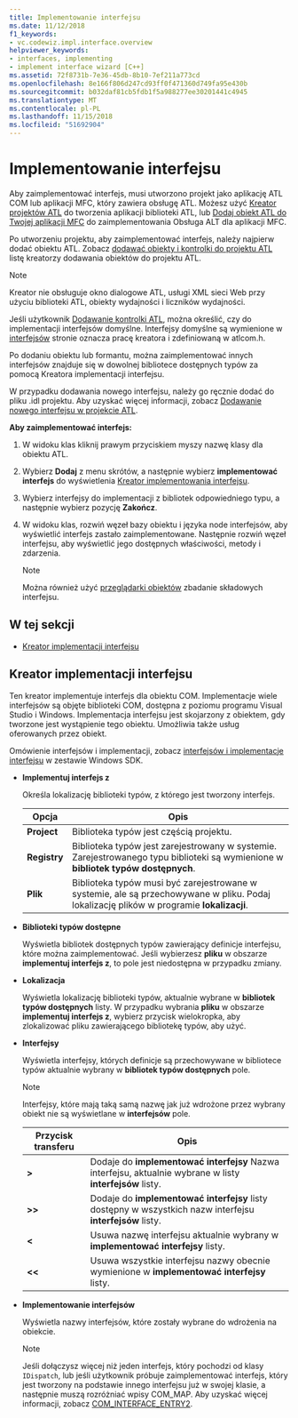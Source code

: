 ```yaml
---
title: Implementowanie interfejsu
ms.date: 11/12/2018
f1_keywords:
- vc.codewiz.impl.interface.overview
helpviewer_keywords:
- interfaces, implementing
- implement interface wizard [C++]
ms.assetid: 72f8731b-7e36-45db-8b10-7ef211a773cd
ms.openlocfilehash: 8e166f806d247cd93ff0f471360d749fa95e430b
ms.sourcegitcommit: b032daf81cb5fdb1f5a988277ee30201441c4945
ms.translationtype: MT
ms.contentlocale: pl-PL
ms.lasthandoff: 11/15/2018
ms.locfileid: "51692904"
---
```

# <a name="implement-an-interface"></a>Implementowanie interfejsu

Aby zaimplementować interfejs, musi utworzono projekt jako aplikację ATL COM lub aplikacji MFC, który zawiera obsługę ATL. Możesz użyć [Kreator projektów ATL](../atl/reference/atl-project-wizard.md) do tworzenia aplikacji biblioteki ATL, lub [Dodaj obiekt ATL do Twojej aplikacji MFC](../mfc/reference/adding-atl-support-to-your-mfc-project.md) do zaimplementowania Obsługa ALT dla aplikacji MFC.

Po utworzeniu projektu, aby zaimplementować interfejs, należy najpierw dodać obiektu ATL. Zobacz [dodawać obiekty i kontrolki do projektu ATL](../atl/reference/adding-objects-and-controls-to-an-atl-project.md) listę kreatorzy dodawania obiektów do projektu ATL.

> [!NOTE]
> Kreator nie obsługuje okno dialogowe ATL, usługi XML sieci Web przy użyciu biblioteki ATL, obiekty wydajności i liczników wydajności.

Jeśli użytkownik [Dodawanie kontrolki ATL](../atl/reference/adding-an-atl-control.md), można określić, czy do implementacji interfejsów domyślne. Interfejsy domyślne są wymienione w [interfejsów](../atl/reference/interfaces-atl-control-wizard.md) stronie oznacza pracę kreatora i zdefiniowaną w atlcom.h.

Po dodaniu obiektu lub formantu, można zaimplementować innych interfejsów znajduje się w dowolnej bibliotece dostępnych typów za pomocą Kreatora implementacji interfejsu.

W przypadku dodawania nowego interfejsu, należy go ręcznie dodać do pliku .idl projektu. Aby uzyskać więcej informacji, zobacz [Dodawanie nowego interfejsu w projekcie ATL](../atl/reference/adding-a-new-interface-in-an-atl-project.md).

**Aby zaimplementować interfejs:**

1. W widoku klas kliknij prawym przyciskiem myszy nazwę klasy dla obiektu ATL.

1. Wybierz **Dodaj** z menu skrótów, a następnie wybierz **implementować interfejs** do wyświetlenia [Kreator implementowania interfejsu](#implement-interface-wizard).

1. Wybierz interfejsy do implementacji z bibliotek odpowiedniego typu, a następnie wybierz pozycję **Zakończ**.

1. W widoku klas, rozwiń węzeł bazy obiektu i języka node interfejsów, aby wyświetlić interfejs zastało zaimplementowane. Następnie rozwiń węzeł interfejsu, aby wyświetlić jego dostępnych właściwości, metody i zdarzenia.

   > [!NOTE]
   > Można również użyć [przeglądarki obiektów](/visualstudio/ide/viewing-the-structure-of-code) zbadanie składowych interfejsu.

## <a name="in-this-section"></a>W tej sekcji

- [Kreator implementacji interfejsu](#implement-interface-wizard)

## <a name="implement-interface-wizard"></a>Kreator implementacji interfejsu

Ten kreator implementuje interfejs dla obiektu COM. Implementacje wiele interfejsów są objęte biblioteki COM, dostępna z poziomu programu Visual Studio i Windows. Implementacja interfejsu jest skojarzony z obiektem, gdy tworzone jest wystąpienie tego obiektu. Umożliwia także usług oferowanych przez obiekt.

Omówienie interfejsów i implementacji, zobacz [interfejsów i implementacje interfejsu](/windows/desktop/com/interfaces-and-interface-implementations) w zestawie Windows SDK.

- **Implementuj interfejs z**

  Określa lokalizację biblioteki typów, z którego jest tworzony interfejs.

  |Opcja|Opis|
  |------------|-----------------|
  |**Project**|Biblioteka typów jest częścią projektu.|
  |**Registry**|Biblioteka typów jest zarejestrowany w systemie. Zarejestrowanego typu biblioteki są wymienione w **bibliotek typów dostępnych**.|
  |**Plik**|Biblioteka typów musi być zarejestrowane w systemie, ale są przechowywane w pliku. Podaj lokalizację plików w programie **lokalizacji**.|

- **Biblioteki typów dostępne**

  Wyświetla bibliotek dostępnych typów zawierający definicje interfejsu, które można zaimplementować. Jeśli wybierzesz **pliku** w obszarze **implementuj interfejs z**, to pole jest niedostępna w przypadku zmiany.

- **Lokalizacja**

  Wyświetla lokalizację biblioteki typów, aktualnie wybrane w **bibliotek typów dostępnych** listy. W przypadku wybrania **pliku** w obszarze **implementuj interfejs z**, wybierz przycisk wielokropka, aby zlokalizować pliku zawierającego bibliotekę typów, aby użyć.

- **Interfejsy**

  Wyświetla interfejsy, których definicje są przechowywane w bibliotece typów aktualnie wybrany w **bibliotek typów dostępnych** pole.

  > [!NOTE]
  > Interfejsy, które mają taką samą nazwę jak już wdrożone przez wybrany obiekt nie są wyświetlane w **interfejsów** pole.

  |Przycisk transferu|Opis|
  |---------------------|-----------------|
  |**>**|Dodaje do **implementować interfejsy** Nazwa interfejsu, aktualnie wybrane w listy **interfejsów** listy.|
  |**>>**|Dodaje do **implementować interfejsy** listy dostępny w wszystkich nazw interfejsu **interfejsów** listy.|
  |**\<**|Usuwa nazwę interfejsu aktualnie wybrany w **implementować interfejsy** listy.|
  |**\<\<**|Usuwa wszystkie interfejsu nazwy obecnie wymienione w **implementować interfejsy** listy.|

- **Implementowanie interfejsów**

  Wyświetla nazwy interfejsów, które zostały wybrane do wdrożenia na obiekcie.

  > [!NOTE]
  > Jeśli dołączysz więcej niż jeden interfejs, który pochodzi od klasy `IDispatch`, lub jeśli użytkownik próbuje zaimplementować interfejs, który jest tworzony na podstawie innego interfejsu już w swojej klasie, a następnie muszą rozróżniać wpisy COM_MAP. Aby uzyskać więcej informacji, zobacz [COM_INTERFACE_ENTRY2](../atl/reference/com-interface-entry-macros.md#com_interface_entry2).
